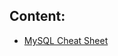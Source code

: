 
## Content:
 - [MySQL Cheat Sheet](https://raw.githubusercontent.com/opiran-club/mysql-cheatsheet/main/mysql/mysql.md)
